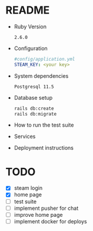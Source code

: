 # README

* Ruby Version

  ```2.6.0```

* Configuration 
  
  ```yml
  #config/application.yml
  STEAM_KEY: <your key>
  ```

* System dependencies

  ```Postgresql 11.5```

* Database setup

  ```sh
  rails db:create 
  rails db:migrate 
  ```

* How to run the test suite

* Services

* Deployment instructions

# TODO

- [x] steam login
- [x] home page
- [ ] test suite
- [ ] implement pusher for chat
- [ ] improve home page 
- [ ] implement docker for deploys
